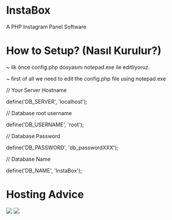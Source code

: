 # InstaBox
A PHP Instagram Panel Software

# How to Setup? (Nasıl Kurulur?)
~ ilk önce config.php dosyasını notepad.exe ile editliyoruz.

~ first of all we need to edit the config.php file using notepad.exe

// Your Server Hostname


define('DB_SERVER', 'localhost');

// Database root username


define('DB_USERNAME', 'root');

// Database Password


define('DB_PASSWORD', 'db_passwordXXX');

// Database Name


define('DB_NAME', 'InstaBox');

# Hosting Advice

<img style="height=20pt; width=400pt;"  src="https://d29hzik3xqzv4r.cloudfront.net/original/1X/4f2a2eab4cb769acadaac86ca0756383aaed139b.png">
<img src="https://tr.000webhost.com/static/default.000webhost.com/images/logo.png">
